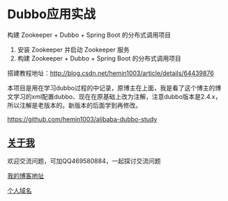 # Dubbo应用实战

构建 Zookeeper + Dubbo + Spring Boot 的分布式调用项目

1. 安装 Zookeeper 并启动 Zookeeper 服务
2. 构建 Zookeeper + Dubbo + Spring Boot 的分布式调用项目

搭建教程地址：http://blog.csdn.net/hemin1003/article/details/64439876

本项目是用在学习dubbo过程的中记录，原博主在上面，我是看了这个博主的博文学习的xml配置dubbo、现在在原基础上改为注解，注意dubbo版本是2.4.x，所以注解是老版本的。新版本的后面学到再修改。

https://github.com/hemin1003/alibaba-dubbo-study


## [关于我](http://heminit.com/about/)

欢迎交流问题，可加QQ469580884，一起探讨交流问题

[我的博客地址](http://blog.csdn.net/hemin1003)

[个人域名](http://heminit.com)
